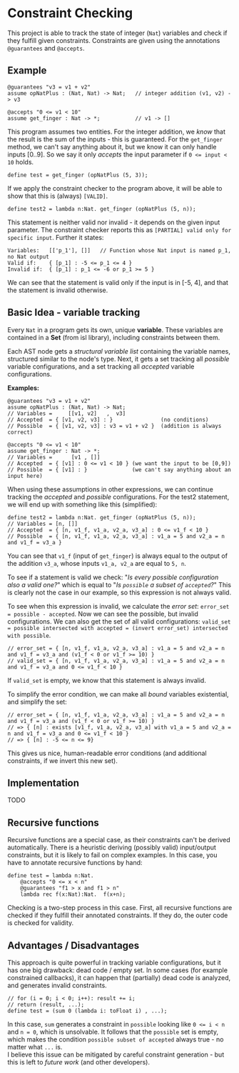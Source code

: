 Constraint Checking
===================

This project is able to track the state of integer (`Nat`) variables and check if they fulfill given constraints. 
Constraints are given using the annotations `@guarantees` and `@accepts`. 
 
Example
-------
```
@guarantees "v3 = v1 + v2"
assume opNatPlus : (Nat, Nat) -> Nat;   // integer addition (v1, v2) -> v3

@accepts "0 <= v1 < 10"
assume get_finger : Nat -> *;           // v1 -> []
```
This program assumes two entities. For the integer addition, we _know_ that the result is the sum of the inputs - this is guaranteed. 
For the `get_finger` method, we can't say anything about it, but we know it can only handle inputs [0..9]. So we say it only _accepts_ the input parameter if `0 <= input < 10` holds. 

```
define test = get_finger (opNatPlus (5, 3));
```
If we apply the constraint checker to the program above, it will be able to show that this is (always) `[VALID]`.

```
define test2 = lambda n:Nat. get_finger (opNatPlus (5, n));
```
This statement is neither valid nor invalid - it depends on the given input parameter. The constraint checker reports this as `[PARTIAL] valid only for specific input`. 
Further it states: 
```
Variables:   [['p_1'], []]   // Function whose Nat input is named p_1, no Nat output 
Valid if:    { [p_1] : -5 <= p_1 <= 4 }
Invalid if:  { [p_1] : p_1 <= -6 or p_1 >= 5 }
```
We can see that the statement is valid only if the input is in [-5, 4], and that the statement is invalid otherwise. 


Basic Idea - variable tracking
------------------------------
Every `Nat` in a program gets its own, unique **variable**. These variables are contained in a **Set** (from isl library), including constraints between them. 

Each AST node gets a _structural variable list_ containing the variable names, structured similar to the node's type. 
Next, it gets a set tracking all _possible_ variable configurations, and a set tracking all _accepted_ variable configurations. 

**Examples:**
```
@guarantees "v3 = v1 + v2"
assume opNatPlus : (Nat, Nat) -> Nat;
// Variables =     [[v1, v2]   ,  v3]
// Accepted  = { [v1, v2, v3] : }               (no conditions)
// Possible  = { [v1, v2, v3] : v3 = v1 + v2 }  (addition is always correct)

@accepts "0 <= v1 < 10"
assume get_finger : Nat -> *;
// Variables =      [v1 , []]
// Accepted  = { [v1] : 0 <= v1 < 10 } (we want the input to be [0,9])
// Possible  = { [v1] : }              (we can't say anything about an input here)
```

When using these assumptions in other expressions, we can continue tracking the _accepted_ and _possible_ configurations. 
For the test2 statement, we will end up with something like this (simplified):
```
define test2 = lambda n:Nat. get_finger (opNatPlus (5, n));
// Variables = [n, []]
// Accepted  = { [n, v1_f, v1_a, v2_a, v3_a] : 0 <= v1_f < 10 }
// Possible  = { [n, v1_f, v1_a, v2_a, v3_a] : v1_a = 5 and v2_a = n and v1_f = v3_a }
```
You can see that `v1_f` (input of `get_finger`) is always equal to the output of the addition `v3_a`, whose inputs `v1_a, v2_a` are equal to `5, n`. 

To see if a statement is valid we check: 
"_Is every possible configuration also a valid one?_"
which is equal to "_Is `possible` a subset of `accepted`?_"
This is clearly not the case in our example, so this expression is not always valid.  

To see when this expression is invalid, we calculate the _error set_: 
`error_set = possible - accepted`. Now we can see the possible, but invalid configurations. 
We can also get the set of all valid configurations: `valid_set = possible intersected with accepted = (invert error_set) intersected with possible`. 
```
// error_set = { [n, v1_f, v1_a, v2_a, v3_a] : v1_a = 5 and v2_a = n and v1_f = v3_a and (v1_f < 0 or v1_f >= 10) }
// valid_set = { [n, v1_f, v1_a, v2_a, v3_a] : v1_a = 5 and v2_a = n and v1_f = v3_a and 0 <= v1_f < 10 }
```
If `valid_set` is empty, we know that this statement is always invalid. 

To simplify the error condition, we can make all _bound_ variables existential, and simplify the set: 
```
// error_set = { [n, v1_f, v1_a, v2_a, v3_a] : v1_a = 5 and v2_a = n and v1_f = v3_a and (v1_f < 0 or v1_f >= 10) }
// => { [n] : exists [v1_f, v1_a, v2_a, v3_a] with v1_a = 5 and v2_a = n and v1_f = v3_a and 0 <= v1_f < 10 }
// => { [n] : -5 <= n <= 9}
```
This gives us nice, human-readable error conditions (and additional constraints, if we invert this new set).


Implementation
--------------
TODO


Recursive functions
-------------------
Recursive functions are a special case, as their constraints can't be derived automatically. 
There is a heuristic deriving (possibly valid) input/output constraints, but it is likely to fail on complex examples. 
In this case, you have to annotate recursive functions by hand:
```
define test = lambda n:Nat.
 	@accepts "0 <= x < n"
 	@guarantees "f1 > x and f1 > n"
	lambda rec f(x:Nat):Nat.  f(x+n);
```
Checking is a two-step process in this case. First, all recursive functions are checked if they fulfill their annotated constraints. 
If they do, the outer code is checked for validity. 


Advantages / Disadvantages
--------------------------
This approach is quite powerful in tracking variable configurations, but it has one big drawback: dead code / empty set. 
In some cases (for example constrained callbacks), it can happen that (partially) dead code is analyzed, and generates invalid constraints. 
```
// for (i = 0; i < 0; i++): result += i;
// return (result, ...);
define test = (sum 0 (lambda i: toFloat i) , ...);
```
In this case, `sum` generates a constraint in `possible` looking like `0 <= i < n` and `n = 0`, which is unsolvable. 
It follows that the `possible` set is empty, which makes the condition `possible subset of accepted` always true - no matter what `...` is.   
I believe this issue can be mitigated by careful constraint generation - but this is left to _future work_ (and other developers). 

